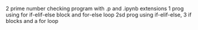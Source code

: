 2 prime number checking program with .p and .ipynb extensions
1 prog using for if-elif-else block and for-else loop 
2sd prog using if-elif-else, 3 if blocks and a for loop

